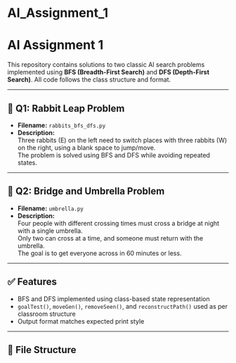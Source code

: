 # AI_Assignment_1
# AI Assignment 1

This repository contains solutions to two classic AI search problems implemented using **BFS (Breadth-First Search)** and **DFS (Depth-First Search)**. All code follows the class structure and format.

---

## 🐇 Q1: Rabbit Leap Problem
- **Filename:** `rabbits_bfs_dfs.py`
- **Description:**  
  Three rabbits (E) on the left need to switch places with three rabbits (W) on the right, using a blank space to jump/move.  
  The problem is solved using BFS and DFS while avoiding repeated states.

---

## 🌉 Q2: Bridge and Umbrella Problem
- **Filename:** `umbrella.py`
- **Description:**  
  Four people with different crossing times must cross a bridge at night with a single umbrella.  
  Only two can cross at a time, and someone must return with the umbrella.  
  The goal is to get everyone across in 60 minutes or less.

---

## ✅ Features
- BFS and DFS implemented using class-based state representation
- `goalTest()`, `moveGen()`, `removeSeen()`, and `reconstructPath()` used as per classroom structure
- Output format matches expected print style

---

## 📂 File Structure
